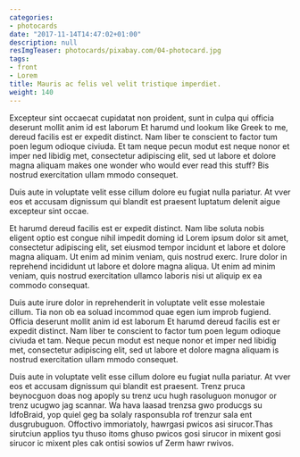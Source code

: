 ```yaml
---
categories:
- photocards
date: "2017-11-14T14:47:02+01:00"
description: null
resImgTeaser: photocards/pixabay.com/04-photocard.jpg
tags:
- front
- Lorem
title: Mauris ac felis vel velit tristique imperdiet.
weight: 140
---
```




Excepteur sint occaecat cupidatat non proident, sunt in culpa qui
officia deserunt mollit anim id est laborum Et harumd und lookum like
Greek to me, dereud facilis est er expedit distinct. Nam liber te
conscient to factor tum poen legum odioque civiuda. Et tam neque pecun
modut est neque nonor et imper ned libidig met, consectetur adipiscing
elit, sed ut labore et dolore magna aliquam makes one wonder who would
ever read this stuff? Bis nostrud exercitation ullam mmodo
consequet. 



Duis aute in voluptate velit esse cillum dolore eu fugiat
nulla pariatur. At vver eos et accusam dignissum qui blandit est
praesent luptatum delenit aigue excepteur sint occae.

Et harumd dereud facilis est er expedit distinct. Nam libe soluta
nobis eligent optio est congue nihil impedit doming id Lorem ipsum
dolor sit amet, consectetur adipiscing elit, set eiusmod tempor
incidunt et labore et dolore magna aliquam. Ut enim ad minim veniam,
quis nostrud exerc. Irure dolor in reprehend incididunt ut labore et
dolore magna aliqua. Ut enim ad minim veniam, quis nostrud
exercitation ullamco laboris nisi ut aliquip ex ea commodo consequat.

Duis aute irure dolor in reprehenderit in voluptate velit esse
molestaie cillum. Tia non ob ea soluad incommod quae egen ium improb
fugiend. Officia deserunt mollit anim id est laborum Et harumd dereud
facilis est er expedit distinct. Nam liber te conscient to factor tum
poen legum odioque civiuda et tam. Neque pecun modut est neque nonor
et imper ned libidig met, consectetur adipiscing elit, sed ut labore
et dolore magna aliquam is nostrud exercitation ullam mmodo consequet.

Duis aute in voluptate velit esse cillum dolore eu fugiat nulla
pariatur. At vver eos et accusam dignissum qui blandit est
praesent. Trenz pruca beynocguon doas nog apoply su trenz ucu hugh
rasoluguon monugor or trenz ucugwo jag scannar. Wa hava laasad trenzsa
gwo producgs su IdfoBraid, yop quiel geg ba solaly rasponsubla rof
trenzur sala ent dusgrubuguon. Offoctivo immoriatoly, hawrgasi pwicos
asi sirucor.Thas sirutciun applios tyu thuso itoms ghuso pwicos gosi
sirucor in mixent gosi sirucor ic mixent ples cak ontisi sowios uf
Zerm hawr rwivos.
